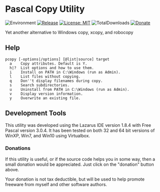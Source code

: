 # Pascal Copy Utility
![Environment](https://img.shields.io/badge/Windows-XP,%20Vista,%207,%208,%2010-brightgreen.svg)
[![Release](https://img.shields.io/github/release/jasc2v8/pCopy.svg)](https://github.com/jasc2v8/pCopy/releases)
[![License: MIT](https://img.shields.io/badge/license-MIT-yellow.svg)](https://opensource.org/licenses/MIT)
![TotalDownloads](https://img.shields.io/github/downloads/jasc2v8/pCopy/total.svg)
[![Donate](https://img.shields.io/badge/Donate-PayPal-red.svg)](https://www.paypal.me/JimDreherHome)

Yet another alternative to Windows copy, xcopy, and robocopy

## Help
	pcopy [-options|/options] [@list|source] target
	  a    Copy attributes. Default is Y.
	  h|?  List options and how to use them.
	  i    Install on PATH in C:\Windows (run as Admin).
	  l    List files without copying.
	  q    Don''t display filenames during copy.
	  s    Search subdirectories.
	  u    Uninstall from PATH in C:\Windows (run as Admin).
	  v    Display version information.
	  y    Overwrite an existing file.
  
## Development Tools

This utility was developed using the Lazarus IDE version 1.8.4 with Free Pascal version 3.0.4.  It has been tested on both 32 and 64 bit versions of WinXP, Win7, and Win10 using Virtualbox.

### Donations

If this utility is useful, or if the source code helps you in some way, then a small donation would be appreciated.  Just click on the "donation" button above.

Your donation is not tax deductible, but will be used to help promote freeware from myself and other software authors.  


